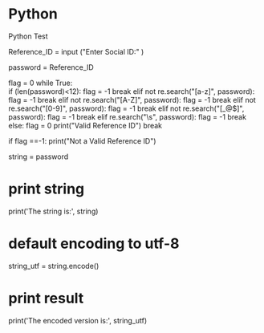 # Python
Python Test 



Reference_ID = input ("Enter Social ID:" )

password = Reference_ID

flag = 0
while True:   
    if (len(password)<12): 
        flag = -1
        break
    elif not re.search("[a-z]", password): 
        flag = -1
        break
    elif not re.search("[A-Z]", password): 
        flag = -1
        break
    elif not re.search("[0-9]", password): 
        flag = -1
        break
    elif not re.search("[_@$]", password): 
        flag = -1
        break
    elif re.search("\s", password): 
        flag = -1
        break
    else: 
        flag = 0
        print("Valid Reference ID") 
        break
  
if flag ==-1: 
    print("Not a Valid Reference ID") 


string = password

# print string
print('The string is:', string)

# default encoding to utf-8
string_utf = string.encode()

# print result
print('The encoded version is:', string_utf)
